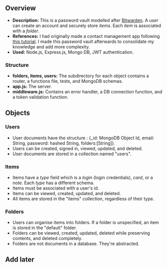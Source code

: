 ## Overview
- **Description:** This is a password vault modelled after [Bitwarden](https://bitwarden.com/). A _user_ can create an account and securely store _items_. Each _item_ is associated with a _folder_.
- **References:** I had originally made a contact management app following [this tutorial](https://www.youtube.com/watch?v=H9M02of22z4). I made this password vault afterwards to consolidate my knowledge and add more complexity.
- **Used:** Node.js, Express.js, Mongo DB, JWT authentication. 

### Structure
- **folders, items, users:** The subdirectory for each object contains a router, a functions file, tests, and MongoDB schemas.
- **app.js:** The server.
- **middleware.js:** Contains an error handler, a DB connection function, and a token validation function.

## Objects
### Users
- User documents have the structure : {_id: MongoDB Object Id, email: String, password: hashed String, folders:[String]}.
- Users can be created, signed in, viewed, updated, and deleted.
- User documents are stored in a collection named "users".

### Items
- Items have a _type_ field which is a _login_ (login credentials), _card_, or a _note_. Each _type_ has a different schema.
- Items must be associated with a user's id.
- Items can be viewed, created, updated, and deleted.
- All items are stored in the "items" collection, regardless of their type.

### Folders
- Users can organise items into folders. If a folder is unspecified, an item is stored in the "default" folder.
- Folders can be viewed, created, updated, deleted while preserving contents, and deleted completely. 
- Folders are not documents in a database. They're abstracted. 

## Add later

